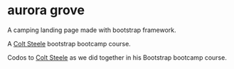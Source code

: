 # aurora grove

A camping landing page made with bootstrap framework.

A [Colt Steele](https://www.udemy.com/user/coltsteele/) bootstrap bootcamp course.


Codos to [Colt Steele](https://www.udemy.com/user/coltsteele/) as we did together in his Bootstrap bootcamp course.
